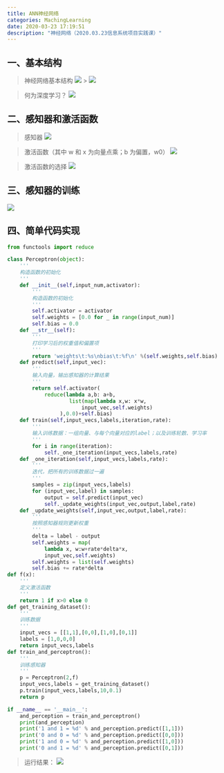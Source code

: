 ```yaml
---
title: ANN神经网络
categories: MachingLearning
date: 2020-03-23 17:19:51
description: "神经网络（2020.03.23信息系统项目实践课）"
---
```


## 一、基本结构

> 神经网络基本结构
> ![](https://cdn.nlark.com/yuque/0/2020/png/1484158/1598685949882-81dbb96c-eafa-4294-aae3-242fd33fff2b.png#align=left&display=inline&height=324&margin=%5Bobject%20Object%5D&originHeight=324&originWidth=858&size=0&status=done&style=none&width=858) > ![](https://cdn.nlark.com/yuque/0/2020/png/1484158/1598685950067-4d0671d6-b294-4284-9eff-9409d230e91e.png#align=left&display=inline&height=470&margin=%5Bobject%20Object%5D&originHeight=470&originWidth=768&size=0&status=done&style=none&width=768)

> 何为深度学习？
> ![](https://cdn.nlark.com/yuque/0/2020/png/1484158/1598685949953-b8d95ff1-6384-4e59-b3d6-1f8151f08204.png#align=left&display=inline&height=400&margin=%5Bobject%20Object%5D&originHeight=400&originWidth=842&size=0&status=done&style=none&width=842)

## 二、感知器和激活函数

> 感知器
> ![](https://cdn.nlark.com/yuque/0/2020/png/1484158/1598685949922-e9c76c57-f1c5-4ff1-af82-25c35a4005b1.png#align=left&display=inline&height=514&margin=%5Bobject%20Object%5D&originHeight=514&originWidth=802&size=0&status=done&style=none&width=802)

> 激活函数（其中 w 和 x 为向量点乘；b 为偏置，w0）
> ![](https://cdn.nlark.com/yuque/0/2020/png/1484158/1598685949961-18eeecb5-c82e-4f71-a543-9bd0c0f27043.png#align=left&display=inline&height=511&margin=%5Bobject%20Object%5D&originHeight=511&originWidth=836&size=0&status=done&style=none&width=836)

> 激活函数的选择
> ![](https://cdn.nlark.com/yuque/0/2020/png/1484158/1598685950003-072268a5-122d-4340-85d5-85eeb04236fe.png#align=left&display=inline&height=538&margin=%5Bobject%20Object%5D&originHeight=538&originWidth=861&size=0&status=done&style=none&width=861)

## 三、感知器的训练

![](https://cdn.nlark.com/yuque/0/2020/png/1484158/1598685950698-fc03bb22-76e6-4328-9a6b-ee2168250fec.png#align=left&display=inline&height=529&margin=%5Bobject%20Object%5D&originHeight=529&originWidth=872&size=0&status=done&style=none&width=872)

## 四、简单代码实现

```python
from functools import reduce

class Perceptron(object):
    '''
    构造函数的初始化
    '''
    def __init__(self,input_num,activator):
        '''
        构造函数的初始化
        '''
        self.activator = activator
        self.weights = [0.0 for _ in range(input_num)]
        self.bias = 0.0
    def __str__(self):
        '''
        打印学习后的权重值和偏置项
        '''
        return 'weights\t:%s\nbias\t:%f\n' %(self.weights,self.bias)
    def predict(self,input_vec):
        '''
        输入向量，输出感知器的计算结果
        '''
        return self.activator(
            reduce(lambda a,b: a+b,
                    list(map(lambda x,w: x*w,
                        input_vec,self.weights)
                 ),0.0)+self.bias)
    def train(self,input_vecs,labels,iteration,rate):
        '''
        输入训练数据：一组向量、与每个向量对应的label；以及训练轮数、学习率
        '''
        for i in range(iteration):
            self._one_iteration(input_vecs,labels,rate)
    def _one_iteration(self,input_vecs,labels,rate):
        '''
        迭代，把所有的训练数据过一遍
        '''
        samples = zip(input_vecs,labels)
        for (input_vec,label) in samples:
            output = self.predict(input_vec)
            self._update_weights(input_vec,output,label,rate)
    def _update_weights(self,input_vec,output,label,rate):
        '''
        按照感知器规则更新权重
        '''
        delta = label - output
        self.weights = map(
            lambda x, w:w+rate*delta*x,
            input_vec,self.weights)
        self.weights = list(self.weights)
        self.bias += rate*delta
def f(x):
    '''
    定义激活函数
    '''
    return 1 if x>0 else 0
def get_training_dataset():
    '''
    训练数据
    '''
    input_vecs = [[1,1],[0,0],[1,0],[0,1]]
    labels = [1,0,0,0]
    return input_vecs,labels
def train_and_perceptron():
    '''
    训练感知器
    '''
    p = Perceptron(2,f)
    input_vecs,labels = get_training_dataset()
    p.train(input_vecs,labels,10,0.1)
    return p

if __name__ == '__main__':
    and_perception = train_and_perceptron()
    print(and_perception)
    print('1 and 1 = %d' % and_perception.predict([1,1]))
    print('0 and 0 = %d' % and_perception.predict([0,0]))
    print('1 and 0 = %d' % and_perception.predict([1,0]))
    print('0 and 1 = %d' % and_perception.predict([0,1]))
```

> 运行结果：
> ![](https://cdn.nlark.com/yuque/0/2020/png/1484158/1598685949806-ba54dca5-89a6-474a-809c-0b0238184755.png#align=left&display=inline&height=261&margin=%5Bobject%20Object%5D&originHeight=261&originWidth=536&size=0&status=done&style=none&width=536)
